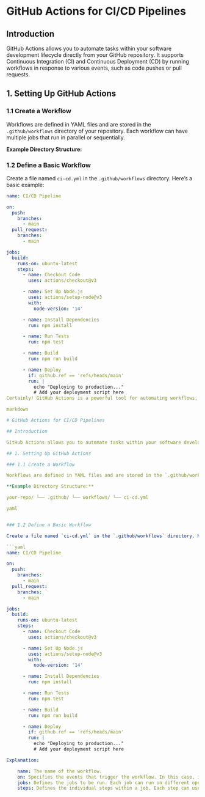 # GitHub Actions for CI/CD Pipelines

## Introduction

GitHub Actions allows you to automate tasks within your software development lifecycle directly from your GitHub repository. It supports Continuous Integration (CI) and Continuous Deployment (CD) by running workflows in response to various events, such as code pushes or pull requests.

## 1. Setting Up GitHub Actions

### 1.1 Create a Workflow

Workflows are defined in YAML files and are stored in the `.github/workflows` directory of your repository. Each workflow can have multiple jobs that run in parallel or sequentially.

**Example Directory Structure:**

### 1.2 Define a Basic Workflow

Create a file named `ci-cd.yml` in the `.github/workflows` directory. Here’s a basic example:

```yaml
name: CI/CD Pipeline

on:
  push:
    branches:
      - main
  pull_request:
    branches:
      - main

jobs:
  build:
    runs-on: ubuntu-latest
    steps:
      - name: Checkout Code
        uses: actions/checkout@v3

      - name: Set Up Node.js
        uses: actions/setup-node@v3
        with:
          node-version: '14'

      - name: Install Dependencies
        run: npm install

      - name: Run Tests
        run: npm test

      - name: Build
        run: npm run build

      - name: Deploy
        if: github.ref == 'refs/heads/main'
        run: |
          echo "Deploying to production..."
          # Add your deployment script here
Certainly! GitHub Actions is a powerful tool for automating workflows, including Continuous Integration (CI) and Continuous Deployment (CD). Below is a basic guide to getting started with GitHub Actions for CI/CD pipelines.

markdown

# GitHub Actions for CI/CD Pipelines

## Introduction

GitHub Actions allows you to automate tasks within your software development lifecycle directly from your GitHub repository. It supports Continuous Integration (CI) and Continuous Deployment (CD) by running workflows in response to various events, such as code pushes or pull requests.

## 1. Setting Up GitHub Actions

### 1.1 Create a Workflow

Workflows are defined in YAML files and are stored in the `.github/workflows` directory of your repository. Each workflow can have multiple jobs that run in parallel or sequentially.

**Example Directory Structure:**

your-repo/ └── .github/ └── workflows/ └── ci-cd.yml

yaml


### 1.2 Define a Basic Workflow

Create a file named `ci-cd.yml` in the `.github/workflows` directory. Here’s a basic example:

```yaml
name: CI/CD Pipeline

on:
  push:
    branches:
      - main
  pull_request:
    branches:
      - main

jobs:
  build:
    runs-on: ubuntu-latest
    steps:
      - name: Checkout Code
        uses: actions/checkout@v3

      - name: Set Up Node.js
        uses: actions/setup-node@v3
        with:
          node-version: '14'

      - name: Install Dependencies
        run: npm install

      - name: Run Tests
        run: npm test

      - name: Build
        run: npm run build

      - name: Deploy
        if: github.ref == 'refs/heads/main'
        run: |
          echo "Deploying to production..."
          # Add your deployment script here

Explanation:

    name: The name of the workflow.
    on: Specifies the events that trigger the workflow. In this case, it runs on pushes and pull requests to the main branch.
    jobs: Defines the jobs to be run. Each job can run on different operating systems (e.g., ubuntu-latest).
    steps: Defines the individual steps within a job. Each step can use actions or run commands.
